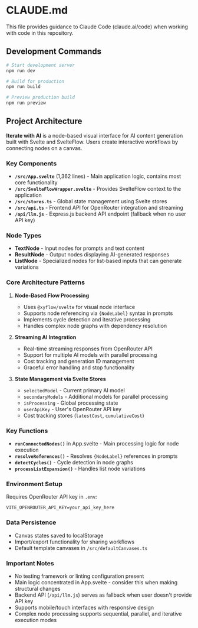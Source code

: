 # CLAUDE.md

This file provides guidance to Claude Code (claude.ai/code) when working with code in this repository.

## Development Commands

```bash
# Start development server
npm run dev

# Build for production
npm run build

# Preview production build
npm run preview
```

## Project Architecture

**Iterate with AI** is a node-based visual interface for AI content generation built with Svelte and SvelteFlow. Users create interactive workflows by connecting nodes on a canvas.

### Key Components

- **`/src/App.svelte`** (1,362 lines) - Main application logic, contains most core functionality
- **`/src/SvelteFlowWrapper.svelte`** - Provides SvelteFlow context to the application
- **`/src/stores.ts`** - Global state management using Svelte stores
- **`/src/api.ts`** - Frontend API for OpenRouter integration and streaming
- **`/api/llm.js`** - Express.js backend API endpoint (fallback when no user API key)

### Node Types

- **TextNode** - Input nodes for prompts and text content
- **ResultNode** - Output nodes displaying AI-generated responses  
- **ListNode** - Specialized nodes for list-based inputs that can generate variations

### Core Architecture Patterns

1. **Node-Based Flow Processing**
   - Uses `@xyflow/svelte` for visual node interface
   - Supports node referencing via `{NodeLabel}` syntax in prompts
   - Implements cycle detection and iterative processing
   - Handles complex node graphs with dependency resolution

2. **Streaming AI Integration**
   - Real-time streaming responses from OpenRouter API
   - Support for multiple AI models with parallel processing
   - Cost tracking and generation ID management
   - Graceful error handling and stop functionality

3. **State Management via Svelte Stores**
   - `selectedModel` - Current primary AI model
   - `secondaryModels` - Additional models for parallel processing
   - `isProcessing` - Global processing state
   - `userApiKey` - User's OpenRouter API key
   - Cost tracking stores (`latestCost`, `cumulativeCost`)

### Key Functions

- **`runConnectedNodes()`** in App.svelte - Main processing logic for node execution
- **`resolveReferences()`** - Resolves `{NodeLabel}` references in prompts
- **`detectCycles()`** - Cycle detection in node graphs
- **`processListExpansion()`** - Handles list node variations

### Environment Setup

Requires OpenRouter API key in `.env`:
```
VITE_OPENROUTER_API_KEY=your_api_key_here
```

### Data Persistence

- Canvas states saved to localStorage
- Import/export functionality for sharing workflows  
- Default template canvases in `/src/defaultCanvases.ts`

### Important Notes

- No testing framework or linting configuration present
- Main logic concentrated in App.svelte - consider this when making structural changes
- Backend API (`/api/llm.js`) serves as fallback when user doesn't provide API key
- Supports mobile/touch interfaces with responsive design
- Complex node processing supports sequential, parallel, and iterative execution modes